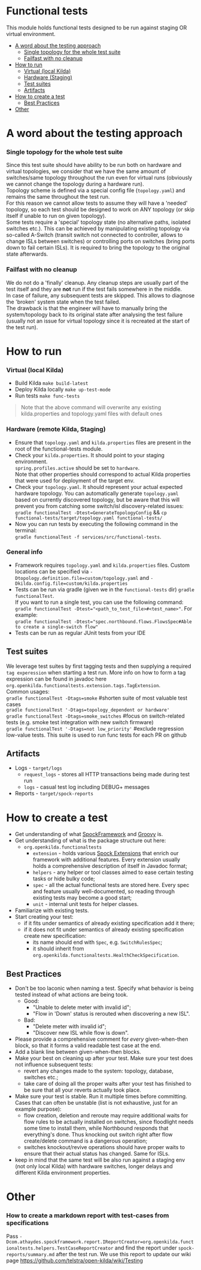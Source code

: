 # Functional tests
This module holds functional tests designed to be run against staging OR virtual environment.
- [A word about the testing approach](#a-word-about-the-testing-approach)
  - [Single topology for the whole test suite](#single-topology-for-the-whole-test-suite)
  - [Failfast with no cleanup](#failfast-with-no-cleanup)
- [How to run](#how-to-run)
	- [Virtual (local Kilda)](#virtual-local-kilda)
	- [Hardware (Staging)](#hardware-remote-kilda-staging)
	- [Test suites](#test-suites)
	- [Artifacts](#artifacts)
- [How to create a test](#how-to-create-a-test)
	- [Best Practices](#best-practices)
- [Other](#other)

# A word about the testing approach
### Single topology for the whole test suite
Since this test suite should have ability to be run both on hardware and virtual topologies,
we consider that we have the same amount of switches/same topology throughout the run even
for virtual runs (obviously we cannot change the topology during a hardware run).  
Topology scheme is defined via a special config file (`topology.yaml`) and remains the same throughout
the test run.  
For this reason we cannot allow tests to assume they will have a 'needed' topology, so each
test should be designed to work on ANY topology (or skip itself if unable to run on given topology).  
Some tests require a 'special' topology state (no alternative paths, isolated switches etc.).
This can be achieved by manipulating existing topology via so-called A-Switch (transit switch not
connected to controller, allows to change ISLs between switches) or controlling ports on
switches (bring ports down to fail certain ISLs).
It is required to bring the topology to the original state afterwards.

### Failfast with no cleanup
We do not do a 'finally' cleanup. Any cleanup steps are usually part of the test itself and they
are **not** run if the test fails somewhere in the middle.  
In case of failure, any subsequent tests are skipped. This allows to diagnose the 'broken' system state when the test failed.  
The drawback is that the engineer will have to manually bring the system/topology back to its original
state after analysing the test failure (usually not an issue for virtual topology since it is
recreated at the start of the test run).  

# How to run
### Virtual (local Kilda)
- Build Kilda `make build-latest`
- Deploy Kilda locally `make up-test-mode`
- Run tests `make func-tests`
> Note that the above command will overwrite any existing kilda.properties and topology.yaml 
files with default ones

### Hardware (remote Kilda, Staging)
- Ensure that `topology.yaml` and
`kilda.properties` files are present in the root of the functional-tests module.
- Check your `kilda.properties`. It should point to your staging environment.  
`spring.profiles.active` should be set to `hardware`.  
Note that other properties should 
correspond to actual Kilda properties that were used for deployment of the target env.
- Check your `topology.yaml`. It should represent your actual expected hardware topology. You can automatically generate 
`topology.yaml` based on currently discovered topology, but be aware that this will prevent you from catching
some switch/isl discovery-related issues: `gradle functionalTest -Dtest=GenerateTopologyConfig` && `cp functional-tests/target/topology.yaml functional-tests/`
- Now you can run tests by executing the following command in the terminal:  
`gradle functionalTest -f services/src/functional-tests`.

### General info
- Framework requires `topology.yaml` and `kilda.properties` files. Custom locations can be specified via
`-Dtopology.definition.file=custom/topology.yaml` and `-Dkilda.config.file=custom/kilda.properties`
- Tests can be run via gradle (given we in the `functional-tests` dir) 
`gradle functionalTest`.  
If you want to run a single test, you can use the following command:  
`gradle functionalTest -Dtest="<path_to_test_file>#<test_name>"`.
For example:  
`gradle functionalTest -Dtest="spec.northbound.flows.FlowsSpec#Able to create a single-switch flow"`
- Tests can be run as regular JUnit tests from your IDE

## Test suites
We leverage test suites by first tagging tests and then supplying a required `tag experession` when starting a test run.
More info on how to form a tag expression can be found in javadoc here `org.openkilda.functionaltests.extension.tags.TagExtension`.  
Common usages:  
`gradle functionalTest -Dtags=smoke` #shorten suite of most valuable test cases  
`gradle functionalTest '-Dtags=topology_dependent or hardware'`   
`gradle functionalTest -Dtags=smoke_switches` #focus on switch-related tests (e.g. smoke test integration with new switch firmware)  
`gradle functionalTest '-Dtags=not low_priority'` #exclude regression low-value tests. This suite is used to run
func tests for each PR on github 

## Artifacts
* Logs - ```target/logs```
  * `request_logs` - stores all HTTP transactions being made during test run
  * `logs` - casual test log including DEBUG+ messages
* Reports - ```target/spock-reports```

# How to create a test
- Get understanding of what [SpockFramework](http://spockframework.org/) and [Groovy](http://groovy-lang.org/) is.
- Get understanding of what is the package structure out here:
  - `org.openkilda.functionaltests`
    - `extension` - holds various [Spock Extensions](http://spockframework.org/spock/docs/1.1/extensions.html)
    that enrich our framework with additional features. Every extension usually holds a comprehensive description
    of itself in Javadoc format;
    - `helpers` - any helper or tool classes aimed to ease certain testing tasks or hide bulky code;
    - `spec` - all the actual functional tests are stored here. Every spec and feature usually well-documented, so reading through existing tests may become a good start;
    - `unit` - internal unit tests for helper classes.
- Familiarize with existing tests.
- Start creating your test:
  - if it fits under semantics of already existing specification add it there;
  - if it does not fit under semantics of already existing specification create new specification:
    - its name should end with `Spec`, e.g. `SwitchRulesSpec`;
    - it should inherit from `org.openkilda.functionaltests.HealthCheckSpecification`.

## Best Practices
- Don't be too laconic when naming a test. Specify what behavior is being tested instead
of what actions are being took.  
  - Good:
    - "Unable to delete meter with invalid id";
    - "Flow in 'Down' status is rerouted when discovering a new ISL".
  - Bad:
    - "Delete meter with invalid id";
    - "Discover new ISL while flow is down".
- Please provide a comprehensive comment for *every* given-when-then block, so that it forms a valid readable
test case at the end.
- Add a blank line between given-when-then blocks.
- Make your best on cleaning up after your test. Make sure your test does not influence subsequent tests:
  - revert any changes made to the system: topology, database, switches etc.;
  - take care of doing all the proper waits after your test has finished to be sure that all your reverts actually took
  place.
- Make sure your test is stable. Run it multiple times before committing. Cases that can often be unstable
(list is not exhaustive, just for an example purpose):
  - flow creation, deletion and reroute may require additional waits for flow rules to be actually installed
  on switches, since floodlight needs some time to install them, while Northbound responds that everything's done.
  Thus knocking out switch right after flow create/delete command is a dangerous operation;
  - switches knockout/revive operations should have proper waits to ensure that their actual status has changed.
  Same for ISLs.
- keep in mind that the same test will be also run against a staging env (not only local Kilda) with hardware switches, longer delays and different Kilda environment properties.

# Other
### How to create a markdown report with test-cases from specifications
Pass `-Dcom.athaydes.spockframework.report.IReportCreator=org.openkilda.functionaltests.helpers.TestCaseReportCreator`
and find the report under `spock-reports/summary.md` after the test run. We use this report to update our wiki page
https://github.com/telstra/open-kilda/wiki/Testing 

